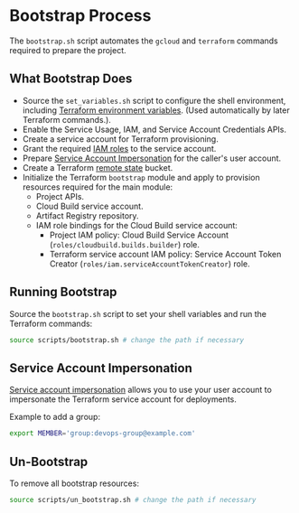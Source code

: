 # Bootstrap Process

The `bootstrap.sh` script automates the `gcloud` and `terraform` commands required to prepare the project.

## What Bootstrap Does

- Source the `set_variables.sh` script to configure the shell environment, including [Terraform environment variables](https://developer.hashicorp.com/terraform/language/values/variables#environment-variables). (Used automatically by later Terraform commands.).
- Enable the Service Usage, IAM, and Service Account Credentials APIs.
- Create a service account for Terraform provisioning.
- Grant the required [IAM roles](https://cloud.google.com/iam/docs/understanding-roles) to the service account.
- Prepare [Service Account Impersonation](https://cloud.google.com/iam/docs/service-account-impersonation) for the caller's user account.
- Create a Terraform [remote state](https://developer.hashicorp.com/terraform/language/state/remote) bucket.
- Initialize the Terraform `bootstrap` module and apply to provision resources required for the main module:
  - Project APIs.
  - Cloud Build service account.
  - Artifact Registry repository.
  - IAM role bindings for the Cloud Build service account:
      - Project IAM policy: Cloud Build Service Account (`roles/cloudbuild.builds.builder`) role.
      - Terraform service account IAM policy: Service Account Token Creator (`roles/iam.serviceAccountTokenCreator`) role.

## Running Bootstrap

Source the `bootstrap.sh` script to set your shell variables and run the Terraform commands:

```sh
source scripts/bootstrap.sh # change the path if necessary
```

## Service Account Impersonation

[Service account impersonation](https://cloud.google.com/iam/docs/service-account-impersonation) allows you to use your user account to impersonate the Terraform service account for deployments.

Example to add a group:
```sh
export MEMBER='group:devops-group@example.com'
```

## Un-Bootstrap

To remove all bootstrap resources:

```sh
source scripts/un_bootstrap.sh # change the path if necessary
```